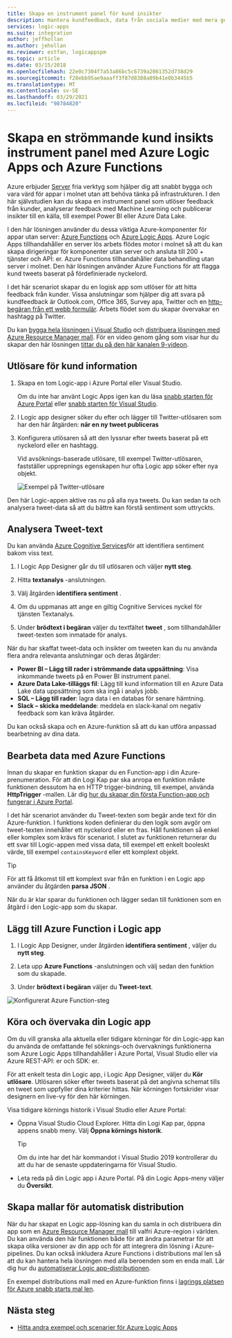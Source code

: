 ```yaml
---
title: Skapa en instrument panel för kund insikter
description: Hantera kundfeedback, data från sociala medier med mera genom att skapa en kund instrument panel med Azure Logic Apps och Azure Functions
services: logic-apps
ms.suite: integration
author: jeffhollan
ms.author: jehollan
ms.reviewer: estfan, logicappspm
ms.topic: article
ms.date: 03/15/2018
ms.openlocfilehash: 22e0c7304f7a53a86bc5c6739a2061352d738d29
ms.sourcegitcommit: f28ebb95ae9aaaff3f87d8388a09b41e0b3445b5
ms.translationtype: MT
ms.contentlocale: sv-SE
ms.lasthandoff: 03/29/2021
ms.locfileid: "98784820"
---
```

# <a name="create-a-streaming-customer-insights-dashboard-with-azure-logic-apps-and-azure-functions"></a>Skapa en strömmande kund insikts instrument panel med Azure Logic Apps och Azure Functions

Azure erbjuder [Server](https://azure.microsoft.com/solutions/serverless/) fria verktyg som hjälper dig att snabbt bygga och vara värd för appar i molnet utan att behöva tänka på infrastrukturen. I den här självstudien kan du skapa en instrument panel som utlöser feedback från kunder, analyserar feedback med Machine Learning och publicerar insikter till en källa, till exempel Power BI eller Azure Data Lake.

I den här lösningen använder du dessa viktiga Azure-komponenter för appar utan server: [Azure Functions](https://azure.microsoft.com/services/functions/) och [Azure Logic Apps](https://azure.microsoft.com/services/logic-apps/).
Azure Logic Apps tillhandahåller en server lös arbets flödes motor i molnet så att du kan skapa dirigeringar för komponenter utan server och ansluta till 200 + tjänster och API: er. Azure Functions tillhandahåller data behandling utan server i molnet. Den här lösningen använder Azure Functions för att flagga kund tweets baserat på fördefinierade nyckelord.

I det här scenariot skapar du en logisk app som utlöser för att hitta feedback från kunder. Vissa anslutningar som hjälper dig att svara på kundfeedback är Outlook.com, Office 365, Survey apa, Twitter och en [http-begäran från ett webb formulär](/archive/blogs/logicapps/calling-a-logic-app-from-an-html-form). Arbets flödet som du skapar övervakar en hashtagg på Twitter.

Du kan [bygga hela lösningen i Visual Studio](../logic-apps/quickstart-create-logic-apps-with-visual-studio.md) och [distribuera lösningen med Azure Resource Manager mall](../logic-apps/logic-apps-deploy-azure-resource-manager-templates.md). För en video genom gång som visar hur du skapar den här lösningen [tittar du på den här kanalen 9-videon](https://aka.ms/logicappsdemo). 

## <a name="trigger-on-customer-data"></a>Utlösare för kund information

1. Skapa en tom Logic-app i Azure Portal eller Visual Studio. 

   Om du inte har använt Logic Apps igen kan du läsa [snabb starten för Azure Portal](../logic-apps/quickstart-create-first-logic-app-workflow.md) eller [snabb starten för Visual Studio](../logic-apps/quickstart-create-logic-apps-with-visual-studio.md).

2. I Logic app designer söker du efter och lägger till Twitter-utlösaren som har den här åtgärden: **när en ny tweet publiceras**

3. Konfigurera utlösaren så att den lyssnar efter tweets baserat på ett nyckelord eller en hashtagg.

   Vid avsöknings-baserade utlösare, till exempel Twitter-utlösaren, fastställer upprepnings egenskapen hur ofta Logic app söker efter nya objekt.

   ![Exempel på Twitter-utlösare][1]

Den här Logic-appen aktive ras nu på alla nya tweets. Du kan sedan ta och analysera tweet-data så att du bättre kan förstå sentiment som uttryckts. 

## <a name="analyze-tweet-text"></a>Analysera Tweet-text

Du kan använda [Azure Cognitive Services](https://azure.microsoft.com/services/cognitive-services/)för att identifiera sentiment bakom viss text.

1. I Logic App Designer går du till utlösaren och väljer **nytt steg**.

2. Hitta **textanalys** -anslutningen.

3. Välj åtgärden **identifiera sentiment** .

4. Om du uppmanas att ange en giltig Cognitive Services nyckel för tjänsten Textanalys.

5. Under **brödtext i begäran** väljer du textfältet **tweet** , som tillhandahåller tweet-texten som inmatade för analys.

När du har skaffat tweet-data och insikter om tweeten kan du nu använda flera andra relevanta anslutningar och deras åtgärder:

* **Power BI – Lägg till rader i strömmande data uppsättning**: Visa inkommande tweets på en Power BI instrument panel.
* **Azure Data Lake-tilläggs fil**: Lägg till kund information till en Azure Data Lake data uppsättning som ska ingå i analys jobb.
* **SQL – Lägg till rader**: lagra data i en databas för senare hämtning.
* **Slack – skicka meddelande**: meddela en slack-kanal om negativ feedback som kan kräva åtgärder.

Du kan också skapa och en Azure-funktion så att du kan utföra anpassad bearbetning av dina data. 

## <a name="process-data-with-azure-functions"></a>Bearbeta data med Azure Functions

Innan du skapar en funktion skapar du en Function-app i din Azure-prenumeration. För att din Logi Kap par ska anropa en funktion måste funktionen dessutom ha en HTTP trigger-bindning, till exempel, använda **HttpTrigger** -mallen. Lär dig [hur du skapar din första Function-app och fungerar i Azure Portal](../azure-functions/functions-get-started.md).

I det här scenariot använder du Tweet-texten som begär ande text för din Azure-funktion. I funktions koden definierar du den logik som avgör om tweet-texten innehåller ett nyckelord eller en fras. Håll funktionen så enkel eller komplex som krävs för scenariot.
I slutet av funktionen returnerar du ett svar till Logic-appen med vissa data, till exempel ett enkelt booleskt värde, till exempel `containsKeyword` eller ett komplext objekt.

> [!TIP]
> För att få åtkomst till ett komplext svar från en funktion i en Logic app använder du åtgärden **parsa JSON** .

När du är klar sparar du funktionen och lägger sedan till funktionen som en åtgärd i den Logic-app som du skapar.

## <a name="add-azure-function-to-logic-app"></a>Lägg till Azure Function i Logic app

1. I Logic App Designer, under åtgärden **identifiera sentiment** , väljer du **nytt steg**.

2. Leta upp **Azure Functions** -anslutningen och välj sedan den funktion som du skapade.

3. Under **brödtext i begäran** väljer du **Tweet-text**.

![Konfigurerat Azure Function-steg][2]

## <a name="run-and-monitor-your-logic-app"></a>Köra och övervaka din Logic app

Om du vill granska alla aktuella eller tidigare körningar för din Logic-app kan du använda de omfattande fel söknings-och övervaknings funktionerna som Azure Logic Apps tillhandahåller i Azure Portal, Visual Studio eller via Azure REST-API: er och SDK: er.

För att enkelt testa din Logic app, i Logic App Designer, väljer du **Kör utlösare**. Utlösaren söker efter tweets baserat på det angivna schemat tills en tweet som uppfyller dina kriterier hittas. När körningen fortskrider visar designern en live-vy för den här körningen.

Visa tidigare körnings historik i Visual Studio eller Azure Portal: 

* Öppna Visual Studio Cloud Explorer. Hitta din Logi Kap par, öppna appens snabb meny. Välj **Öppna körnings historik**.

  > [!TIP]
  > Om du inte har det här kommandot i Visual Studio 2019 kontrollerar du att du har de senaste uppdateringarna för Visual Studio.

* Leta reda på din Logic app i Azure Portal. På din Logic Apps-meny väljer du **Översikt**. 

## <a name="create-automated-deployment-templates"></a>Skapa mallar för automatisk distribution

När du har skapat en Logic app-lösning kan du samla in och distribuera din app som en [Azure Resource Manager mall](../azure-resource-manager/templates/overview.md) till valfri Azure-region i världen. Du kan använda den här funktionen både för att ändra parametrar för att skapa olika versioner av din app och för att integrera din lösning i Azure-pipelines. Du kan också inkludera Azure Functions i distributions mal len så att du kan hantera hela lösningen med alla beroenden som en enda mall. Lär dig hur du [automatiserar Logic app-distributionen](logic-apps-azure-resource-manager-templates-overview.md).

En exempel distributions mall med en Azure-funktion finns i [lagrings platsen för Azure snabb starts mal len](https://github.com/Azure/azure-quickstart-templates/tree/master/101-function-app-create-dynamic).

## <a name="next-steps"></a>Nästa steg

* [Hitta andra exempel och scenarier för Azure Logic Apps](logic-apps-examples-and-scenarios.md)

<!-- Image References -->
[1]: ./media/logic-apps-scenario-social-serverless/twitter.png
[2]: ./media/logic-apps-scenario-social-serverless/function.png